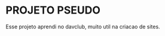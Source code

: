 <h1>PROJETO PSEUDO</h1>
Esse projeto aprendi no davclub, muito util na criacao de sites.
<a href="file:///C:/Users/coelh/OneDrive/Ambiente%20de%20Trabalho/pseudo/pseudo.html#>projeto</a>

